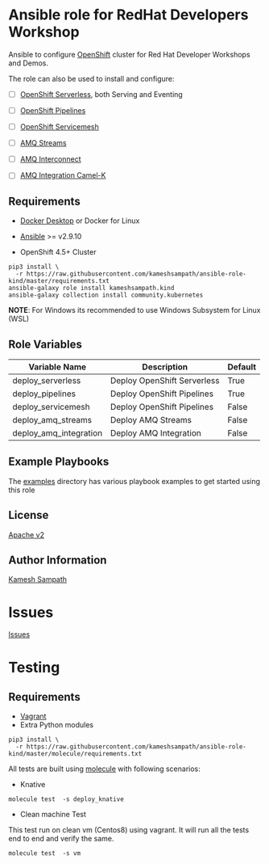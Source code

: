 Ansible role for RedHat Developers Workshop
===========================================

Ansible to configure [OpenShift](https://try.openshift.com) cluster for Red Hat Developer Workshops and Demos.

The role can also be used to install and configure:

- [ ] [OpenShift Serverless](https://knative.dev), both Serving and Eventing

- [ ] [OpenShift Pipelines](https://knative.dev)

- [ ] [OpenShift Servicemesh](https://knative.dev)

- [ ] [AMQ Streams](https://knative.dev)

- [ ] [AMQ Interconnect](https://knative.dev)

- [ ] [AMQ Integration Camel-K](https://knative.dev)

Requirements
------------

- [Docker Desktop](https://www.docker.com/products/docker-desktop) or Docker for Linux

- [Ansible](https://ansible.com) >= v2.9.10 

- OpenShift 4.5+ Cluster

```shell
pip3 install \
  -r https://raw.githubusercontent.com/kameshsampath/ansible-role-kind/master/requirements.txt
ansible-galaxy role install kameshsampath.kind
ansible-galaxy collection install community.kubernetes
```
__NOTE__: For Windows its recommended to use Windows Subsystem for Linux (WSL)

Role Variables
--------------

| Variable Name| Description | Default |
|--|--|--|
| deploy_serverless | Deploy OpenShift Serverless | True |
| deploy_pipelines | Deploy OpenShift Pipelines | True |
| deploy_servicemesh | Deploy OpenShift Pipelines | False |
| deploy_amq_streams | Deploy AMQ Streams  | False |
| deploy_amq_integration | Deploy AMQ Integration  | False |


Example Playbooks
----------------
The [examples](https://github.com/redhat-developer-demos/ansible-role-workshopper/tree/master/examples) directory has various playbook examples to get started using this role

License
-------

[Apache v2](https://github.com/redhat-developer-demos/ansible-role-workshopper/tree/master/LICENSE)

Author Information
------------------

[Kamesh Sampath](mailto:kamesh.sampath@hotmail.com)

Issues
=======

[Issues](https://github.com/redhat-developer-demos/ansible-role-workshopper/issues)

Testing
=======

Requirements
------------
- [Vagrant](https://www.vagrantup.com)
- Extra Python modules
```shell
pip3 install \
  -r https://raw.githubusercontent.com/kameshsampath/ansible-role-kind/master/molecule/requirements.txt
```

All tests are built using [molecule](https://molecule.readthedocs.io/en/latest/index.html) with following scenarios:

* Knative
```shell
molecule test  -s deploy_knative
```
* Clean machine Test

This test run on clean vm (Centos8) using vagrant. It will run all the tests end to end and verify the same.

```shell
molecule test  -s vm
```

